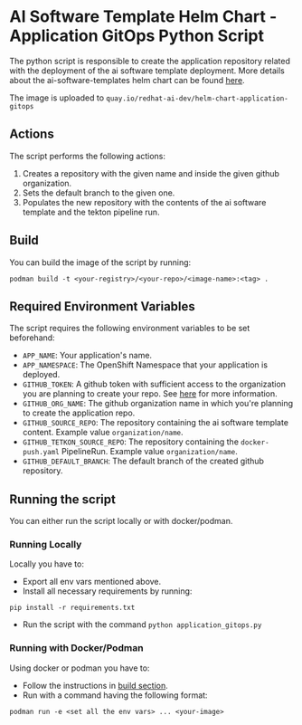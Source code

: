 # AI Software Template Helm Chart - Application GitOps Python Script

The python script is responsible to create the application repository related with the deployment of the ai software template deployment. More details about the ai-software-templates helm chart can be found [here](https://github.com/redhat-ai-dev/ai-lab-helm-charts/blob/main/charts/ai-software-templates/chatbot/0.1.0/README.md).

The image is uploaded to `quay.io/redhat-ai-dev/helm-chart-application-gitops`

## Actions

The script performs the following actions:

1. Creates a repository with the given name and inside the given github organization.
2. Sets the default branch to the given one.
3. Populates the new repository with the contents of the ai software template and the tekton pipeline run.

## Build

You can build the image of the script by running:

```
podman build -t <your-registry>/<your-repo>/<image-name>:<tag> .
```

## Required Environment Variables

The script requires the following environment variables to be set beforehand:

- `APP_NAME`: Your application's name.
- `APP_NAMESPACE`: The OpenShift Namespace that your application is deployed.
- `GITHUB_TOKEN`: A github token with sufficient access to the organization you are planning to create your repo. See [here](../../charts/ai-software-templates/chatbot/0.1.0/README.md#gitops) for more information.
- `GITHUB_ORG_NAME`: The github organization name in which you're planning to create the application repo.
- `GITHUB_SOURCE_REPO`: The repository containing the ai software template content. Example value `organization/name`.
- `GITHUB_TETKON_SOURCE_REPO`: The repository containing the `docker-push.yaml` PipelineRun. Example value `organization/name`.
- `GITHUB_DEFAULT_BRANCH`: The default branch of the created github repository.

## Running the script

You can either run the script locally or with docker/podman.

### Running Locally

Locally you have to:

- Export all env vars mentioned above.
- Install all necessary requirements by running:

```
pip install -r requirements.txt
```

- Run the script with the command `python application_gitops.py`

### Running with Docker/Podman

Using docker or podman you have to:

- Follow the instructions in [build section](#build).
- Run with a command having the following format:

```
podman run -e <set all the env vars> ... <your-image>
```
